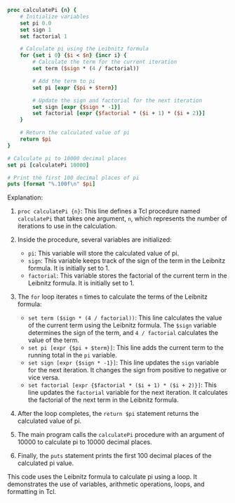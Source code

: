 ```tcl
proc calculatePi {n} {
    # Initialize variables
    set pi 0.0
    set sign 1
    set factorial 1

    # Calculate pi using the Leibnitz formula
    for {set i 0} {$i < $n} {incr i} {
        # Calculate the term for the current iteration
        set term ($sign * (4 / factorial))

        # Add the term to pi
        set pi [expr {$pi + $term}]

        # Update the sign and factorial for the next iteration
        set sign [expr {$sign * -1}]
        set factorial [expr {$factorial * ($i + 1) * ($i + 2)}]
    }

    # Return the calculated value of pi
    return $pi
}

# Calculate pi to 10000 decimal places
set pi [calculatePi 10000]

# Print the first 100 decimal places of pi
puts [format "%.100f\n" $pi]
```

Explanation:

1. `proc calculatePi {n}`: This line defines a Tcl procedure named `calculatePi` that takes one argument, `n`, which represents the number of iterations to use in the calculation.

2. Inside the procedure, several variables are initialized:
   - `pi`: This variable will store the calculated value of pi.
   - `sign`: This variable keeps track of the sign of the term in the Leibnitz formula. It is initially set to 1.
   - `factorial`: This variable stores the factorial of the current term in the Leibnitz formula. It is initially set to 1.

3. The `for` loop iterates `n` times to calculate the terms of the Leibnitz formula:
   - `set term ($sign * (4 / factorial))`: This line calculates the value of the current term using the Leibnitz formula. The `$sign` variable determines the sign of the term, and `4 / factorial` calculates the value of the term.
   - `set pi [expr {$pi + $term}]`: This line adds the current term to the running total in the `pi` variable.
   - `set sign [expr {$sign * -1}]`: This line updates the `sign` variable for the next iteration. It changes the sign from positive to negative or vice versa.
   - `set factorial [expr {$factorial * ($i + 1) * ($i + 2)}]`: This line updates the `factorial` variable for the next iteration. It calculates the factorial of the next term in the Leibnitz formula.

4. After the loop completes, the `return $pi` statement returns the calculated value of pi.

5. The main program calls the `calculatePi` procedure with an argument of 10000 to calculate pi to 10000 decimal places.

6. Finally, the `puts` statement prints the first 100 decimal places of the calculated pi value.

This code uses the Leibnitz formula to calculate pi using a loop. It demonstrates the use of variables, arithmetic operations, loops, and formatting in Tcl.